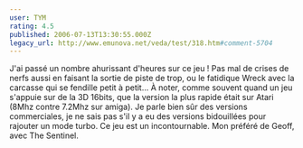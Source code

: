 ```yaml
---
user: TYM
rating: 4.5
published: 2006-07-13T13:30:55.000Z
legacy_url: http://www.emunova.net/veda/test/318.htm#comment-5704
---
```

J'ai passé un nombre ahurissant d'heures sur ce jeu ! Pas mal de crises de nerfs aussi en faisant la sortie de piste de trop, ou le fatidique Wreck avec la carcasse qui se fendille petit à petit...
À noter, comme souvent quand un jeu s'appuie sur de la 3D 16bits, que la version la plus rapide était sur Atari (8Mhz contre 7.2Mhz sur amiga). Je parle bien sûr des versions commerciales, je ne sais pas s'il y a eu des versions bidouillées pour rajouter un mode turbo.
Ce jeu est un incontournable. Mon préféré de Geoff, avec The Sentinel.